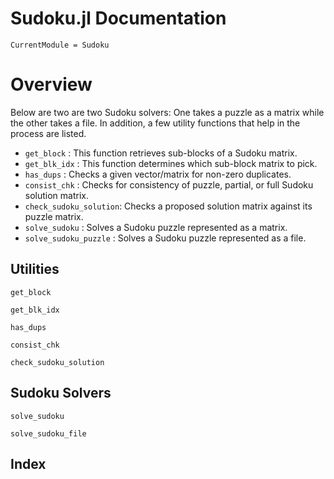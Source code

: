 # Sudoku.jl Documentation

```@meta
CurrentModule = Sudoku
```

# Overview
Below are two are two Sudoku solvers: One takes a puzzle as a matrix while the
other takes a file. In addition, a few utility functions that help 
in the process are listed.

- `get_block`            : This function retrieves sub-blocks of a Sudoku matrix.
- `get_blk_idx`          : This function determines which sub-block matrix to pick. 
- `has_dups`             : Checks a given vector/matrix for non-zero duplicates.
- `consist_chk`          : Checks for consistency of puzzle, partial, or full Sudoku solution matrix. 
- `check_sudoku_solution`: Checks a proposed solution matrix against its puzzle matrix.
- `solve_sudoku`         : Solves a Sudoku puzzle represented as a matrix.
- `solve_sudoku_puzzle`  : Solves a Sudoku puzzle represented as a file.

## Utilities

```@docs
get_block
```

```@docs
get_blk_idx
```

```@docs
has_dups
```

```@docs
consist_chk
```

```@docs
check_sudoku_solution
```

## Sudoku Solvers

```@docs
solve_sudoku
```

```@docs
solve_sudoku_file
```

## Index

```@index
```

